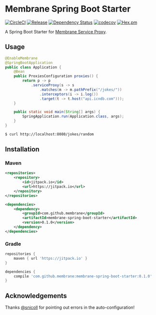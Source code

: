 # Membrane Spring Boot Starter

[![CircleCI](https://circleci.com/gh/membrane/membrane-spring-boot-starter.svg?style=shield&circle-token=8c730ac71f3736480b6b713ff86fe8b17a14cfa3)](https://circleci.com/gh/membrane/membrane-spring-boot-starter)
[![Release](https://jitpack.io/v/membrane/membrane-spring-boot-starter.svg)](https://jitpack.io/#membrane/membrane-spring-boot-starter)
[![Dependency Status](https://www.versioneye.com/user/projects/59147f67e1638f00500b4509/badge.svg?style=flat)](https://www.versioneye.com/user/projects/59147f67e1638f00500b4509)
[![codecov](https://codecov.io/gh/membrane/membrane-spring-boot-starter/branch/master/graph/badge.svg)](https://codecov.io/gh/membrane/membrane-spring-boot-starter)
[![Hex.pm](https://img.shields.io/hexpm/l/plug.svg)](https://raw.githubusercontent.com/membrane/membrane-spring-boot-starter/master/LICENSE)

A Spring Boot Starter for [Membrane Service Proxy](https://github.com/membrane/service-proxy).

## Usage

```java
@EnableMembrane
@SpringBootApplication
public class Application {
    @Bean
    public ProxiesConfiguration proxies() {
        return p -> p
            .serviceProxy(s -> s
                .matches(m -> m.pathPrefix("/jokes/"))
                .interceptors(i -> i.log())
                .target(t -> t.host("api.icndb.com")));
    }

    public static void main(String[] args) {
        SpringApplication.run(Application.class, args);
    }
}
```

```sh
$ curl http://localhost:8080/jokes/random
```

## Installation

### Maven

```xml
<repositories>
    <repository>
        <id>jitpack.io</id>
        <url>https://jitpack.io</url>
    </repository>
</repositories>

<dependencies>
    <dependency>
        <groupId>com.github.membrane</groupId>
        <artifactId>membrane-spring-boot-starter</artifactId>
        <version>0.1.0</version>
    </dependency>
</dependencies>
```

### Gradle

```groovy
repositories {
    maven { url 'https://jitpack.io' }
}

dependencies {
    compile 'com.github.membrane:membrane-spring-boot-starter:0.1.0'
}
```

## Acknowledgements

Thanks [@snicoll](https://github.com/snicoll) for pointing out errors in the auto-configuration!
